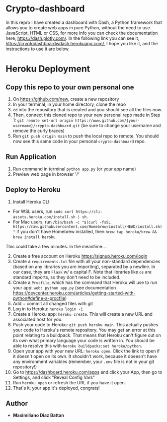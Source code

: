 # Crypto-dashboard

In this repro I have created a dashboard with Dash, a Python framework that allows you to create web apps in pure Python, without the need to use JavaScript, HTML or CSS, for more info you can check the documentation here, https://dash.plotly.com/. 
In the following link you can see it, https://cryptodashboardwdash.herokuapp.com/, I hope you like it, and the instructions to use it are below.


# Heroku Deployment

## Copy this repo to your own personal one
1. On https://github.com/new, create a new repository  
2. In your terminal, in your home directory, clone the repo
3. `cd` into the repository that is created and you should see all the files now.
4. Then, connect this cloned repo to your new personal repo made in Step 1: `git remote set-url origin https://www.github.com/{your-username}/crypto-dashboard.git` (be sure to change your username and remove the curly braces)
5. Run `git push origin main` to push the local repo to remote. You should now see this same code in your personal `crypto-dashboard` repo.

## Run Application
1. Run command in terminal `python app.py` (or your app name)
2. Preview web page in browser '/'

## Deploy to Heroku
1. Install Heroku CLI: 
- For WSL users, run `sudo curl https://cli-assets.heroku.com/install.sh | sh`. 
- For Mac users, run `/bin/bash -c "$(curl -fsSL https://raw.githubusercontent.com/Homebrew/install/HEAD/install.sh)"` if you don't have Homebrew installed, then `brew tap heroku/brew && brew install heroku`. 

This could take a few minutes. In the meantime...

2. Create a free account on Heroku https://signup.heroku.com/login
3. Create a `requirements.txt` file with all your non-standard dependencies (based on any libraries you are importing), separated by a newline. In our case, they are `Flask` w/ a capital F. Note that libraries like `os` are standard imports, so they don't need to be included.
4. Create a `Procfile`, which has the command that Heroku will use to run your app: `web: python app.py` (see documentation https://devcenter.heroku.com/articles/getting-started-with-python#define-a-procfile)
5. Add + commit all changed files with git
6. Log in to Heroku: `heroku login -i`
5. Create a Heroku app: `heroku create`. This will create a new URL and associated host for you.
6. Push your code to Heroku: `git push heroku main`. This actually pushes your code to Heroku's remote repository. You may get an error at this point relating to a buildpack. That means that Heroku can't figure out on its own what primary language your code is written in. You should be able to resolve this with `heroku buildpacks:set heroku/python`.
7. Open your app with your new URL: `heroku open`. Click the link to open if it doesn't open on its own. It shouldn't work, because it doeesn't have any environment variables (remember, your `.env` file is not in your git repository!)
8. Go to https://dashboard.heroku.com/apps and click your App, then go to Settings, and click "Reveal Config Vars"
9. Run `heroku open` or refresh the URL if you have it open. 
10. That's it, your app it's deployed, congrats!

## Author

* **Maximiliano Diaz Battan** 

